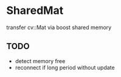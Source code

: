 # SharedMat
transfer cv::Mat via boost shared memory

## TODO

- detect memory free
- reconnect if long period without update

